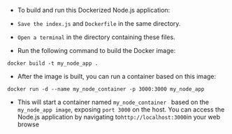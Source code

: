 - To build and run this Dockerized Node.js application:

- ``Save the index.js`` and ``Dockerfile`` in the same directory.
- ``Open a terminal`` in the directory containing these files.
- Run the following command to build the Docker image:

```docker
docker build -t my_node_app .
```
- After the image is built, you can run a container based on this image:

```docker
docker run -d --name my_node_container -p 3000:3000 my_node_app
```

* This will start a container named ``my_node_container `` based on the ``my_node_app image``, exposing ``port 3000`` on the host. You can access the Node.js application by navigating to`` http://localhost:3000 ``in your web browse